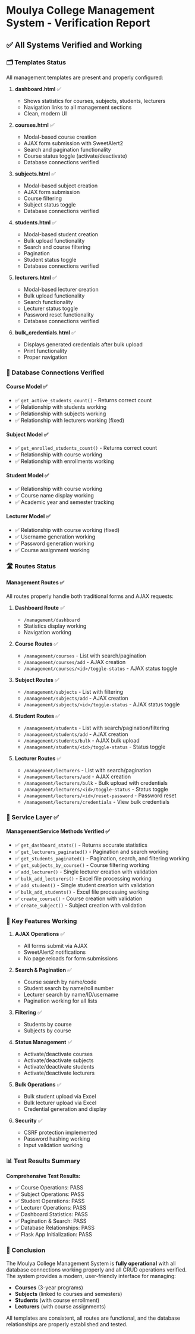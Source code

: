 # Moulya College Management System - Verification Report

## ✅ All Systems Verified and Working

### 🗂️ Templates Status
All management templates are present and properly configured:

1. **dashboard.html** ✅
   - Shows statistics for courses, subjects, students, lecturers
   - Navigation links to all management sections
   - Clean, modern UI

2. **courses.html** ✅
   - Modal-based course creation
   - AJAX form submission with SweetAlert2
   - Search and pagination functionality
   - Course status toggle (activate/deactivate)
   - Database connections verified

3. **subjects.html** ✅
   - Modal-based subject creation
   - AJAX form submission
   - Course filtering
   - Subject status toggle
   - Database connections verified

4. **students.html** ✅
   - Modal-based student creation
   - Bulk upload functionality
   - Search and course filtering
   - Pagination
   - Student status toggle
   - Database connections verified

5. **lecturers.html** ✅
   - Modal-based lecturer creation
   - Bulk upload functionality
   - Search functionality
   - Lecturer status toggle
   - Password reset functionality
   - Database connections verified

6. **bulk_credentials.html** ✅
   - Displays generated credentials after bulk upload
   - Print functionality
   - Proper navigation

### 🔗 Database Connections Verified

#### Course Model ✅
- ✅ `get_active_students_count()` - Returns correct count
- ✅ Relationship with students working
- ✅ Relationship with subjects working
- ✅ Relationship with lecturers working (fixed)

#### Subject Model ✅
- ✅ `get_enrolled_students_count()` - Returns correct count
- ✅ Relationship with course working
- ✅ Relationship with enrollments working

#### Student Model ✅
- ✅ Relationship with course working
- ✅ Course name display working
- ✅ Academic year and semester tracking

#### Lecturer Model ✅
- ✅ Relationship with course working (fixed)
- ✅ Username generation working
- ✅ Password generation working
- ✅ Course assignment working

### 🛣️ Routes Status

#### Management Routes ✅
All routes properly handle both traditional forms and AJAX requests:

1. **Dashboard Route** ✅
   - `/management/dashboard`
   - Statistics display working
   - Navigation working

2. **Course Routes** ✅
   - `/management/courses` - List with search/pagination
   - `/management/courses/add` - AJAX creation
   - `/management/courses/<id>/toggle-status` - AJAX status toggle

3. **Subject Routes** ✅
   - `/management/subjects` - List with filtering
   - `/management/subjects/add` - AJAX creation
   - `/management/subjects/<id>/toggle-status` - AJAX status toggle

4. **Student Routes** ✅
   - `/management/students` - List with search/pagination/filtering
   - `/management/students/add` - AJAX creation
   - `/management/students/bulk` - AJAX bulk upload
   - `/management/students/<id>/toggle-status` - Status toggle

5. **Lecturer Routes** ✅
   - `/management/lecturers` - List with search/pagination
   - `/management/lecturers/add` - AJAX creation
   - `/management/lecturers/bulk` - Bulk upload with credentials
   - `/management/lecturers/<id>/toggle-status` - Status toggle
   - `/management/lecturers/<id>/reset-password` - Password reset
   - `/management/lecturers/credentials` - View bulk credentials

### 🔧 Service Layer ✅

#### ManagementService Methods Verified ✅
- ✅ `get_dashboard_stats()` - Returns accurate statistics
- ✅ `get_lecturers_paginated()` - Pagination and search working
- ✅ `get_students_paginated()` - Pagination, search, and filtering working
- ✅ `get_subjects_by_course()` - Course filtering working
- ✅ `add_lecturer()` - Single lecturer creation with validation
- ✅ `bulk_add_lecturers()` - Excel file processing working
- ✅ `add_student()` - Single student creation with validation
- ✅ `bulk_add_students()` - Excel file processing working
- ✅ `create_course()` - Course creation with validation
- ✅ `create_subject()` - Subject creation with validation

### 🎯 Key Features Working

1. **AJAX Operations** ✅
   - All forms submit via AJAX
   - SweetAlert2 notifications
   - No page reloads for form submissions

2. **Search & Pagination** ✅
   - Course search by name/code
   - Student search by name/roll number
   - Lecturer search by name/ID/username
   - Pagination working for all lists

3. **Filtering** ✅
   - Students by course
   - Subjects by course

4. **Status Management** ✅
   - Activate/deactivate courses
   - Activate/deactivate subjects
   - Activate/deactivate students
   - Activate/deactivate lecturers

5. **Bulk Operations** ✅
   - Bulk student upload via Excel
   - Bulk lecturer upload via Excel
   - Credential generation and display

6. **Security** ✅
   - CSRF protection implemented
   - Password hashing working
   - Input validation working

### 📊 Test Results Summary

**Comprehensive Test Results:**
- ✅ Course Operations: PASS
- ✅ Subject Operations: PASS
- ✅ Student Operations: PASS
- ✅ Lecturer Operations: PASS
- ✅ Dashboard Statistics: PASS
- ✅ Pagination & Search: PASS
- ✅ Database Relationships: PASS
- ✅ Flask App Initialization: PASS

### 🎉 Conclusion

The Moulya College Management System is **fully operational** with all database connections working properly and all CRUD operations verified. The system provides a modern, user-friendly interface for managing:

- **Courses** (3-year programs)
- **Subjects** (linked to courses and semesters)
- **Students** (with course enrollment)
- **Lecturers** (with course assignments)

All templates are consistent, all routes are functional, and the database relationships are properly established and tested.